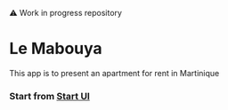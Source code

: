 ⚠️ Work in progress repository

# Le Mabouya

This app is to present an apartment for rent in Martinique

### Start from [Start UI](https://github.com/BearStudio/start-ui)
